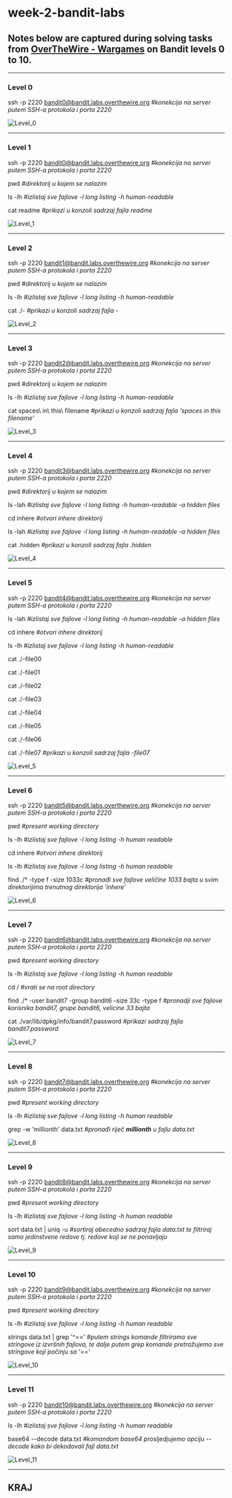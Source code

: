 # week-2-bandit-labs
## Notes below are captured during solving tasks from [OverTheWire - Wargames](https://overthewire.org/wargames) on Bandit levels 0 to 10.

---------------------------------

### Level 0
ssh -p 2220 bandit0@bandit.labs.overthewire.org *#konekcija na server putem SSH-a protokola i porta 2220*

![Level_0](screenshots\Level_0.png)

----------------------------------
### Level 1
ssh -p 2220 bandit0@bandit.labs.overthewire.org *#konekcija na server putem SSH-a protokola i porta 2220*

pwd *#direktorij u kojem se nalazim*

ls -lh *#izlistaj sve fajlove -l long listing -h human-readable*

cat readme *#prikazi u konzoli sadrzaj fajla readme*

![Level_1](screenshots\Level_1.png)

----------------------------------

### Level 2
ssh -p 2220 bandit1@bandit.labs.overthewire.org *#konekcija na server putem SSH-a protokola i porta 2220*

pwd *#direktorij u kojem se nalazim*

ls -lh *#izlistaj sve fajlove -l long listing -h human-readable*

cat ./- *#prikazi u konzoli sadrzaj fajla -*

![Level_2](screenshots\Level_2.png)

-----------------------------------

### Level 3
ssh -p 2220 bandit2@bandit.labs.overthewire.org *#konekcija na server putem SSH-a protokola i porta 2220*

pwd *#direktorij u kojem se nalazim*

ls -lh *#izlistaj sve fajlove -l long listing -h human-readable*

cat spaces\ in\ this\ filename *#prikazi u konzoli sadrzaj fajla 'spaces in this filename'*

![Level_3](screenshots\Level_3.png)

-----------------------------------

### Level 4
ssh -p 2220 bandit3@bandit.labs.overthewire.org *#konekcija na server putem SSH-a protokola i porta 2220*

pwd *#direktorij u kojem se nalazim*

ls -lah *#izlistaj sve fajlove -l long listing -h human-readable -a hidden files*

cd inhere *#otvori inhere direktorij*

ls -lah *#izlistaj sve fajlove -l long listing -h human-readable -a hidden files*

cat .hidden *#prikazi u konzoli sadrzaj fajla .hidden*

![Level_4](screenshots\Level_4.png)

------------------------------------

### Level 5
ssh -p 2220 bandit4@bandit.labs.overthewire.org *#konekcija na server putem SSH-a protokola i porta 2220*

ls -lah *#izlistaj sve fajlove -l long listing -h human-readable -a hidden files*

cd inhere *#otvori inhere direktorij*

ls -lh *#izlistaj sve fajlove -l long listing -h human-readable*

cat ./-file00

cat ./-file01

cat ./-file02

cat ./-file03

cat ./-file04

cat ./-file05

cat ./-file06

cat ./-file07 *#prikazi u konzoli sadrzaj fajla -file07*

![Level_5](screenshots\Level_5.png)

---------------------------------

### Level 6
ssh -p 2220 bandit5@bandit.labs.overthewire.org *#konekcija na server putem SSH-a protokola i porta 2220*

pwd *#present working directory*

ls -lh *#izlistaj sve fajlove -l long listing -h human readable*

cd inhere *#otvori inhere direktorij*

ls -lh *#izlistaj sve fajlove -l long listing -h human readable*

find ./* -type f -size 1033c *#pronađi sve fajlove veličine 1033 bajta u svim direktorijima trenutnog direktorija 'inhere'*

![Level_6](screenshots\Level_6.png)

-------------------------------------

### Level 7
ssh -p 2220 bandit6@bandit.labs.overthewire.org *#konekcija na server putem SSH-a protokola i porta 2220*

pwd *#present working directory*

ls -lh *#izlistaj sve fajlove -l long listing -h human readable*

cd / *#vrati se na root directory*

find ./* -user bandit7 -group bandit6 -size 33c -type f *#pronadji sve fajlove korisnika bandit7, grupe bandit6, velicine 33 bajta*

cat ./var/lib/dpkg/info/bandit7.password *#prikazi sadrzaj fajla bandit7.password*

![Level_7](screenshots\Level_7.png)

-------------------------------------

### Level 8
ssh -p 2220 bandit7@bandit.labs.overthewire.org *#konekcija na server putem SSH-a protokola i porta 2220*

pwd *#present working directory*

ls -lh *#izlistaj sve fajlove -l long listing -h human readable*

grep -w 'millionth' data.txt *#pronađi riječ **millionth** u fajlu data.txt*

![Level_8](screenshots\Level_8.png)

---------------------------------------

### Level 9
ssh -p 2220 bandit8@bandit.labs.overthewire.org *#konekcija na server putem SSH-a protokola i porta 2220*

pwd *#present working directory*

ls -lh *#izlistaj sve fajlove -l long listing -h human readable*

sort data.txt | uniq -u *#sortiraj abecedno sadrzaj fajla data.txt te filtriraj samo jedinstvene redove tj. redove koji se ne ponavljaju*

![Level_9](screenshots\Level_9.png)

-------------------------------------

### Level 10
ssh -p 2220 bandit9@bandit.labs.overthewire.org *#konekcija na server putem SSH-a protokola i porta 2220*

pwd *#present working directory*

ls -lh *#izlistaj sve fajlove -l long listing -h human readable*

strings data.txt | grep '^==' *#putem strings komande filtriramo sve stringove iz izvršnih fajlova, te dalje putem grep komande pretražujemo sve stringove koji počinju sa '=='*

![Level_10](screenshots\Level_10.png)

----------------------------------------

### Level 11
ssh -p 2220 bandit10@bandit.labs.overthewire.org *#konekcija na server putem SSH-a protokola i porta 2220*

ls -lh *#izlistaj sve fajlove -l long listing -h human readable*

base64 --decode data.txt *#komandom base64 prosljedjujemo opciju --decode kako bi dekodovali fajl data.txt*

![Level_11](screenshots\Level_11.png)

-----------------------------------
## KRAJ
